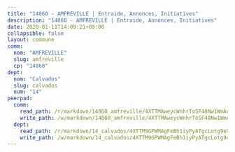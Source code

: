 ```yaml
---
title: "14860 - AMFREVILLE | Entraide, Annonces, Initiatives"
description: "14860 - AMFREVILLE | Entraide, Annonces, Initiatives"
date: 2020-01-11T14:09:21+09:00
collapsible: false
layout: commune
comm:
  nom: "AMFREVILLE"
  slug: amfreville
  cp: "14860"
dept:
  nom: "Calvados"
  slug: calvados
  num: "14"
peerpad:
  comm:
    read_path: /r/markdown/14860_amfreville/4XTTMAweycWnhrToSF48Nw1WmAcdUgDCa3pmB8bEr8cCHQvfT
    write_path: /w/markdown/14860_amfreville/4XTTMAweycWnhrToSF48Nw1WmAcdUgDCa3pmB8bEr8cCHQvfT-K3TgUiqjzLGcEJiBoW7ZcRkkySRKoijMqXF4ftRjELYeknUD532TLnMXS1E26xju6bhVmEhwY7weP2fijGup4Mfa6Z7pWJJrc6ZiHwNdWbtEsH3PUyvfPJxBumbgWGYGj2G35pbs
  dept:
    read_path: /r/markdown/14_calvados/4XTTM9GPWMAgFeBh1iyPyATgcLotg9e9APJpQBEyY3RZiUwJ6
    write_path: /w/markdown/14_calvados/4XTTM9GPWMAgFeBh1iyPyATgcLotg9e9APJpQBEyY3RZiUwJ6-K3TgUXWJAT2cYJ9ZstQphkkm2za8um5GwwXsivqaDFTgbhMDcHaRXnT3h69szAqCyvWcFfDim5fkwc6CXdUtyvPpirbD1TPAb6xCxpPN6dR3zzDRe29YehQYbhZdjvZYkgztJYvi
---
```


